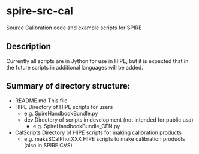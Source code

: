 spire-src-cal
==================

Source Calibration code and example scripts for SPIRE

Description
-----------
Currently all scripts are in Jython for use in HIPE, but it is expected that
in the future scripts in additional languages will be added.

Summary of directory structure:
-------------------------------
+ README.md				This file
+ HIPE					Directory of HIPE scripts for users
  - e.g. SpireHandbookBundle.py
  + dev					Directory of scripts in development (not intended for public usa)
    - e.g. SpireHandbookBundle_CEN.py
+ CalScripts				Directory of HIPE scripts for making calibration products
  - e.g. maksSCalPhotXXX			HIPE scripts to make calibration products (also in SPIRE CVS)

